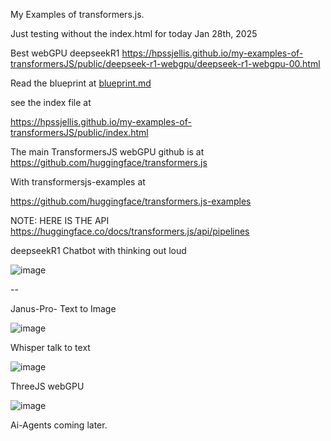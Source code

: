 My Examples of transformers.js.


Just testing without the index.html for today Jan 28th, 2025

Best webGPU deepseekR1 https://hpssjellis.github.io/my-examples-of-transformersJS/public/deepseek-r1-webgpu/deepseek-r1-webgpu-00.html

Read the blueprint at [blueprint.md](blueprint.md)



see the index file at

https://hpssjellis.github.io/my-examples-of-transformersJS/public/index.html


The main TransformersJS webGPU github is at https://github.com/huggingface/transformers.js

With transformersjs-examples at

https://github.com/huggingface/transformers.js-examples




NOTE: HERE IS THE API    https://huggingface.co/docs/transformers.js/api/pipelines



deepseekR1 Chatbot with thinking out loud

![image](https://github.com/user-attachments/assets/ac097ef8-3098-42b5-8650-6c27e8774ba3)


--

Janus-Pro- Text to Image

![image](https://github.com/user-attachments/assets/e49a79e6-c520-49ed-aa0a-01e81dd4fcb3)

Whisper talk to text

![image](https://github.com/user-attachments/assets/7c8f8d32-eb8e-4e6b-b736-7c8291cd0730)

ThreeJS webGPU

![image](https://github.com/user-attachments/assets/cd01956b-77a6-424c-be61-f9e34df361c9)



Ai-Agents coming later.
